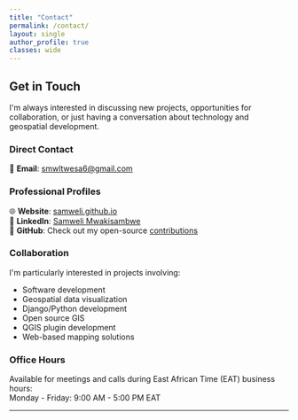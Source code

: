 ```yaml
---
title: "Contact"
permalink: /contact/
layout: single
author_profile: true
classes: wide
---
```


## Get in Touch

I'm always interested in discussing new projects, opportunities for collaboration, or just having a conversation about technology and geospatial development.

### Direct Contact
📧 **Email**: [smwltwesa6@gmail.com](mailto:smwltwesa6@gmail.com)
### Professional Profiles
🌐 **Website**: [samweli.github.io](https://samweli.github.io)  
💼 **LinkedIn**: [Samweli Mwakisambwe](https://linkedin.com/in/samwelimwakisambwe)  
🐙 **GitHub**: Check out my open-source [contributions](https://github.com/samweli)


### Collaboration
I'm particularly interested in projects involving:
- Software development
- Geospatial data visualization
- Django/Python development
- Open source GIS
- QGIS plugin development
- Web-based mapping solutions

### Office Hours
Available for meetings and calls during East African Time (EAT) business hours:  
Monday - Friday: 9:00 AM - 5:00 PM EAT

---